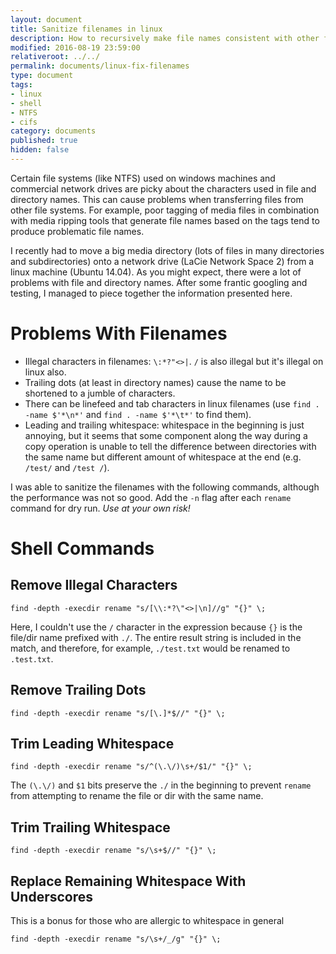 ```yaml
---
layout: document
title: Sanitize filenames in linux
description: How to recursively make file names consistent with other file systems
modified: 2016-08-19 23:59:00
relativeroot: ../../
permalink: documents/linux-fix-filenames
type: document
tags:
- linux
- shell
- NTFS
- cifs
category: documents
published: true
hidden: false
---
```


Certain file systems (like NTFS) used on windows machines and commercial network drives are picky about the characters used in file and directory names.
This can cause problems when transferring files from other file systems.
For example, poor tagging of media files in combination with media ripping tools that generate file names based on the tags tend to produce problematic file names.

I recently had to move a big media directory (lots of files in many directories and subdirectories) onto a network drive (LaCie Network Space 2) from a linux machine (Ubuntu 14.04).
As you might expect, there were a lot of problems with file and directory names.
After some frantic googling and testing, I managed to piece together the information presented here.

Problems With Filenames
=======================

- Illegal characters in filenames: `\:*?"<>|`. `/` is also illegal but it's illegal on linux also.
- Trailing dots (at least in directory names) cause the name to be shortened to a jumble of characters.
- There can be linefeed and tab characters in linux filenames (use `find . -name $'*\n*'` and `find . -name $'*\t*'` to find them).
- Leading and trailing whitespace: whitespace in the beginning is just annoying, but it seems that some component along the way during a copy operation is unable to tell the difference between directories with the same name but different amount of whitespace at the end (e.g. `/test/` and `/test /`).

I was able to sanitize the filenames with the following commands, although the performance was not so good.
Add the `-n` flag after each `rename` command for dry run. *Use at your own risk!*

Shell Commands
===

Remove Illegal Characters
---

`find -depth -execdir rename "s/[\\:*?\"<>|\n]//g" "{}" \;`

Here, I couldn't use the `/` character in the expression because `{}` is the file/dir name prefixed with `./`. The entire result string is included in the match, and therefore, for example, `./test.txt` would be renamed to `.test.txt`.

Remove Trailing Dots
---

`find -depth -execdir rename "s/[\.]*$//" "{}" \;`

Trim Leading Whitespace
---

`find -depth -execdir rename "s/^(\.\/)\s+/$1/" "{}" \;`

The `(\.\/)` and `$1` bits preserve the `./` in the beginning to prevent `rename` from attempting to rename the file or dir with the same name.

Trim Trailing Whitespace
---

`find -depth -execdir rename "s/\s+$//" "{}" \;`

Replace Remaining Whitespace With Underscores
---

This is a bonus for those who are allergic to whitespace in general

`find -depth -execdir rename "s/\s+/_/g" "{}" \;`
